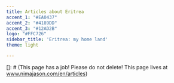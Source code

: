 ```yaml
---
title: Articles about Eritrea
accent_1: "#EA0437"
accent_2: "#4189DD"
accent_3: "#12AD2B"
logo: "#FFC726"
sidebar_title: 'Eritrea: my home land'
theme: light

---
```

\[\]: # (This page has a job! Please do not delete! This page lives at www.nimajason.com/en/articles)